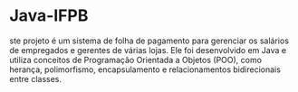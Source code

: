 # Java-IFPB
ste projeto é um sistema de folha de pagamento para gerenciar os salários de empregados e gerentes de várias lojas. Ele foi desenvolvido em Java e utiliza conceitos de Programação Orientada a Objetos (POO), como herança, polimorfismo, encapsulamento e relacionamentos bidirecionais entre classes.
